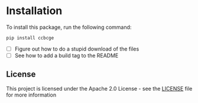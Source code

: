 # Installation
To install this package, run the following command:
```
pip install ccbcge
```

- [ ] Figure out how to do a stupid download of the files
- [ ] See how to add a build tag to the README

## License

This project is licensed under the Apache 2.0 License - see the [LICENSE](LICENSE) file for more information

